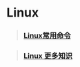 # Linux

>### [Linux常用命令](linux_learn.md)

>### [Linux 更多知识](/python_knowledge/Python-100-Days-master/Day31-35/31-35.玩转Linux操作系统.md)


